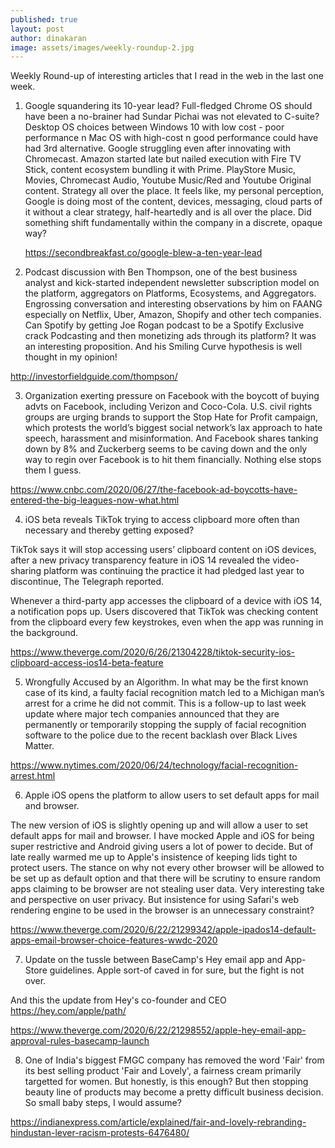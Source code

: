 ```yaml
---
published: true
layout: post
author: dinakaran
image: assets/images/weekly-roundup-2.jpg
---
```

Weekly Round-up of interesting articles that I read in the web in the last one week. 

1. Google squandering its 10-year lead? Full-fledged Chrome OS should have been a no-brainer had Sundar Pichai was not elevated to C-suite? Desktop OS choices between Windows 10 with low cost - poor performance n Mac OS with high-cost n good performance could have had 3rd alternative. Google struggling even after innovating with Chromecast. Amazon started late but nailed execution with Fire TV Stick, content ecosystem bundling it with Prime. PlayStore Music, Movies, Chromecast Audio, Youtube Music/Red and Youtube Original content. Strategy all over the place. It feels like, my personal perception, Google is doing most of the content, devices, messaging, cloud parts of it without a clear strategy, half-heartedly and is all over the place. Did something shift fundamentally within the company in a discrete, opaque way?

   https://secondbreakfast.co/google-blew-a-ten-year-lead

2.  Podcast discussion with Ben Thompson, one of the best business analyst and kick-started independent newsletter subscription model on the platform, aggregators on Platforms, Ecosystems, and Aggregators. Engrossing conversation and interesting observations by him on FAANG especially on Netflix, Uber, Amazon, Shopify and other tech companies. Can Spotify by getting Joe Rogan podcast to be a Spotify Exclusive crack Podcasting and then monetizing ads through its platform? It was an interesting proposition. And his Smiling Curve hypothesis is well thought in my opinion!

   http://investorfieldguide.com/thompson/

3.  Organization exerting pressure on Facebook with the boycott of buying advts on Facebook, including Verizon and Coco-Cola. U.S. civil rights groups are urging brands to support the Stop Hate for Profit campaign, which protests the world’s biggest social network’s lax approach to hate speech, harassment and misinformation.  And Facebook shares tanking down by 8% and Zuckerberg seems to be caving down and the only way to regin over Facebook is to hit them financially. Nothing else stops them I guess.  

  https://www.cnbc.com/2020/06/27/the-facebook-ad-boycotts-have-entered-the-big-leagues-now-what.html


4. iOS beta reveals TikTok trying to access clipboard more often than necessary and thereby getting exposed?

TikTok says it will stop accessing users’ clipboard content on iOS devices, after a new privacy transparency feature in iOS 14 revealed the video-sharing platform was continuing the practice it had pledged last year to discontinue, The Telegraph reported.

Whenever a third-party app accesses the clipboard of a device with iOS 14, a notification pops up. Users discovered that TikTok was checking content from the clipboard every few keystrokes, even when the app was running in the background. 

  https://www.theverge.com/2020/6/26/21304228/tiktok-security-ios-clipboard-access-ios14-beta-feature

5. Wrongfully Accused by an Algorithm. In what may be the first known case of its kind, a faulty facial recognition match led to a Michigan man’s arrest for a crime he did not commit. This is a follow-up to last week update where major tech companies announced that they are permanently or temporarily stopping the supply of facial recognition software to the police due to the recent backlash over Black Lives Matter.  

  https://www.nytimes.com/2020/06/24/technology/facial-recognition-arrest.html


6. Apple iOS opens the platform to allow users to set default apps for mail and browser.  

The new version of iOS is slightly opening up and will allow a user to set default apps for mail and browser. I have mocked Apple and iOS for being super restrictive and Android giving users a lot of power to decide. But of late really warmed me up to Apple's insistence of keeping lids tight to protect users. The stance on why not every other browser will be allowed to be set up as default option and that there will be scrutiny to ensure random apps claiming to be browser are not stealing user data. Very interesting take and perspective on user privacy. But insistence for using Safari's web rendering engine to be used in the browser is an unnecessary constraint? 

  https://www.theverge.com/2020/6/22/21299342/apple-ipados14-default-apps-email-browser-choice-features-wwdc-2020

7. Update on the tussle between BaseCamp's Hey email app and App-Store guidelines. Apple sort-of caved in for sure, but the fight is not over.

And this the update from Hey's co-founder and CEO https://hey.com/apple/path/ 

  https://www.theverge.com/2020/6/22/21298552/apple-hey-email-app-approval-rules-basecamp-launch

8. One of India's biggest FMGC company has removed the word 'Fair' from its best selling product 'Fair and Lovely', a fairness cream primarily targetted for women. But honestly, is this enough? But then stopping beauty line of products may become a pretty difficult business decision. So small baby steps, I would assume? 
 
  https://indianexpress.com/article/explained/fair-and-lovely-rebranding-hindustan-lever-racism-protests-6476480/
